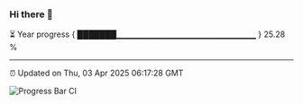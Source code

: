 ### Hi there 👋

⏳ Year progress { ███████▁▁▁▁▁▁▁▁▁▁▁▁▁▁▁▁▁▁▁▁▁▁▁ } 25.28 %

---

⏰ Updated on Thu, 03 Apr 2025 06:17:28 GMT

![Progress Bar CI](https://github.com/code-lakshay/GitHub-Actions-Demo/workflows/Progress%20Bar%20CI/badge.svg)
